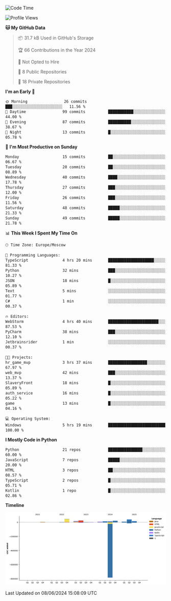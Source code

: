 <!--START_SECTION:waka-->
![Code Time](http://img.shields.io/badge/Code%20Time-353%20hrs%2040%20mins-blue)

![Profile Views](http://img.shields.io/badge/Profile%20Views-2-blue)

**🐱 My GitHub Data** 

> 📦 31.7 kB Used in GitHub's Storage 
 > 
> 🏆 66 Contributions in the Year 2024
 > 
> 🚫 Not Opted to Hire
 > 
> 📜 8 Public Repositories 
 > 
> 🔑 18 Private Repositories 
 > 
**I'm an Early 🐤** 

```text
🌞 Morning                26 commits          ███░░░░░░░░░░░░░░░░░░░░░░   11.56 % 
🌆 Daytime                99 commits          ███████████░░░░░░░░░░░░░░   44.00 % 
🌃 Evening                87 commits          ██████████░░░░░░░░░░░░░░░   38.67 % 
🌙 Night                  13 commits          █░░░░░░░░░░░░░░░░░░░░░░░░   05.78 % 
```
📅 **I'm Most Productive on Sunday** 

```text
Monday                   15 commits          ██░░░░░░░░░░░░░░░░░░░░░░░   06.67 % 
Tuesday                  20 commits          ██░░░░░░░░░░░░░░░░░░░░░░░   08.89 % 
Wednesday                40 commits          ████░░░░░░░░░░░░░░░░░░░░░   17.78 % 
Thursday                 27 commits          ███░░░░░░░░░░░░░░░░░░░░░░   12.00 % 
Friday                   26 commits          ███░░░░░░░░░░░░░░░░░░░░░░   11.56 % 
Saturday                 48 commits          █████░░░░░░░░░░░░░░░░░░░░   21.33 % 
Sunday                   49 commits          █████░░░░░░░░░░░░░░░░░░░░   21.78 % 
```


📊 **This Week I Spent My Time On** 

```text
🕑︎ Time Zone: Europe/Moscow

💬 Programming Languages: 
TypeScript               4 hrs 20 mins       ████████████████████░░░░░   81.33 % 
Python                   32 mins             ███░░░░░░░░░░░░░░░░░░░░░░   10.27 % 
JSON                     18 mins             █░░░░░░░░░░░░░░░░░░░░░░░░   05.89 % 
Text                     5 mins              ░░░░░░░░░░░░░░░░░░░░░░░░░   01.77 % 
C#                       1 min               ░░░░░░░░░░░░░░░░░░░░░░░░░   00.37 % 

🔥 Editors: 
WebStorm                 4 hrs 40 mins       ██████████████████████░░░   87.53 % 
PyCharm                  38 mins             ███░░░░░░░░░░░░░░░░░░░░░░   12.10 % 
Jetbrainsrider           1 min               ░░░░░░░░░░░░░░░░░░░░░░░░░   00.37 % 

🐱‍💻 Projects: 
hr_game_mvp              3 hrs 37 mins       █████████████████░░░░░░░░   67.97 % 
web_mvp                  42 mins             ███░░░░░░░░░░░░░░░░░░░░░░   13.37 % 
SlaveryFront             18 mins             █░░░░░░░░░░░░░░░░░░░░░░░░   05.89 % 
auth_service             16 mins             █░░░░░░░░░░░░░░░░░░░░░░░░   05.22 % 
game                     13 mins             █░░░░░░░░░░░░░░░░░░░░░░░░   04.16 % 

💻 Operating System: 
Windows                  5 hrs 19 mins       █████████████████████████   100.00 % 
```

**I Mostly Code in Python** 

```text
Python                   21 repos            ███████████████░░░░░░░░░░   60.00 % 
JavaScript               7 repos             █████░░░░░░░░░░░░░░░░░░░░   20.00 % 
HTML                     3 repos             ██░░░░░░░░░░░░░░░░░░░░░░░   08.57 % 
TypeScript               2 repos             █░░░░░░░░░░░░░░░░░░░░░░░░   05.71 % 
Kotlin                   1 repo              █░░░░░░░░░░░░░░░░░░░░░░░░   02.86 % 
```



**Timeline**

![Lines of Code chart](https://raw.githubusercontent.com/adlemx/adlemx/main/assets/bar_graph.png)


 Last Updated on 08/06/2024 15:08:09 UTC
<!--END_SECTION:waka-->
